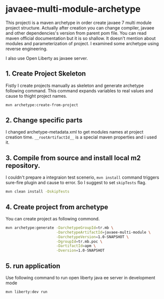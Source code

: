 # javaee-multi-module-archetype

This projecti is a maven archetype in order create javaee 7 multi module project structure. Actually after creation you can change compiler, javaee and other dependencies's version from parent pom file. You can read maven official documentation but it is so shallow. It doesn't mention about modules and parameterization of project. I examined some archetype using reverse engineering. 

I also use Open Liberty as javaee server. 

## 1. Create Project Skeleton 
Fistly I create projects manually as skeleton  and generate archetype following command. This command expands variables to real values and cause to thight project names. 
```sh
mvn archetype:create-from-project
```

## 2. Change specific parts

I changed archetype-metadata.xml to get modules names at project creation time. `__rootArtifactId__` is a special maven properties and i used it. 

## 3. Compile from source and install local m2 repository.

I couldn't prepare a integraion test scenerio, `mvn install` command triggers sure-fire plugin and cause to error. So I suggest to set `skipTests` flag.
```sh
mvn clean install -DskipTests
```
## 4. Create project from archetype

You can create project as following commond.

```sh
mvn archetype:generate -DarchetypeGroupId=tr.mb \
                       -DarchetypeArtifactId=javaee-multi-module \
                       -DarchetypeVersion=1.0-SNAPSHOT \
                       -DgroupId=tr.mb.poc \
                       -DartifactId=apm \
                       -Dversion=1.0-SNAPSHOT
```  

## 5. run application 

Use following command to run open liberty java ee server in development mode

```sh
mvn liberty:dev run
```
